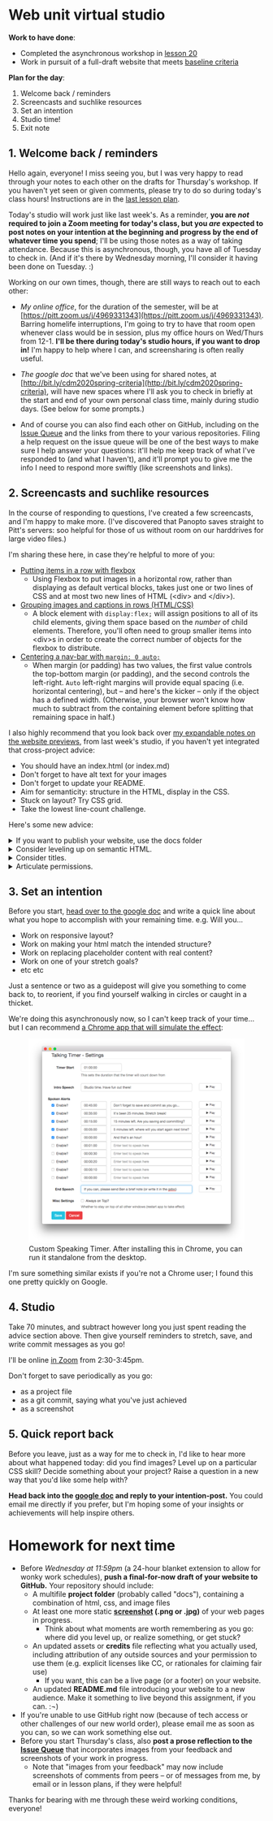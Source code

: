 # Web unit virtual studio

**Work to have done**:

* Completed the asynchronous workshop in [lesson 20](lesson-20)
* Work in pursuit of a full-draft website that meets [baseline criteria](http://bit.ly/cdm2020spring-criteria#heading=h.z8d1igk08a86)


**Plan for the day**:

1. Welcome back / reminders
2. Screencasts and suchlike resources
3. Set an intention
4. Studio time!
5. Exit note


## 1. Welcome back / reminders
Hello again, everyone! I miss seeing you, but I was very happy to read through your notes to each other on the drafts for Thursday's workshop. If you haven't yet seen or given comments, please try to do so during today's class hours! Instructions are in the [last lesson plan](lesson-20).

Today's studio will work just like last week's. As a reminder, **you are _not_ required to join a Zoom meeting for today's class, but you _are_ expected to post notes on your intention at the beginning and progress by the end of whatever time you spend**; I'll be using those notes as a way of taking attendance. Because this is asynchronous, though, you have all of Tuesday to check in. (And if it's there by Wednesday morning, I'll consider it having been done on Tuesday. :)

Working on our own times, though, there are still ways to reach out to each other:

* _My online office_, for the duration of the semester, will be at [https://pitt.zoom.us/j/4969331343](https://pitt.zoom.us/j/4969331343). Barring homelife interruptions, I'm going to try to have that room open whenever class would be in session, plus my office hours on Wed/Thurs from 12-1. **I'll be there during today's studio hours, if you want to drop in!** I'm happy to help where I can, and screensharing is often really useful.

* _The google doc_ that we've been using for shared notes, at [http://bit.ly/cdm2020spring-criteria](http://bit.ly/cdm2020spring-criteria), will have new spaces where I'll ask you to check in briefly at the start and end of your own personal class time, mainly during studio days. (See below for some prompts.)

* And of course you can also find each other on GitHub, including on the [Issue Queue]({{site.github.issues_url}}) and the links from there to your various repositories. Filing a help request on the issue queue will be one of the best ways to make sure I help answer your questions: it'll help me keep track of what I've responded to (and what I haven't), and it'll prompt you to give me the info I need to respond more swiftly (like screenshots and links).

## 2. Screencasts and suchlike resources

In the course of responding to questions, I've created a few screencasts, and I'm happy to make more. (I've discovered that Panopto saves straight to Pitt's servers: soo helpful for those of us without room on our harddrives for large video files.)

I'm sharing these here, in case they're helpful to more of you:

* [Putting items in a row with flexbox](https://pitt.hosted.panopto.com/Panopto/Pages/Viewer.aspx?id=bd2f6e85-ddbc-486d-8f92-ab8900188039)
    - Using Flexbox to put images in a horizontal row, rather than displaying as default vertical blocks, takes just one or two lines of CSS and at most two new lines of HTML (&lt;div&gt; and &lt;/div&gt;).
* [Grouping images and captions in rows (HTML/CSS)](https://pitt.hosted.panopto.com/Panopto/Pages/Viewer.aspx?id=ca1c79ce-b1e0-4620-b296-ab8f001a9aef)
    - A block element with `display:flex;` will assign positions to all of its child elements, giving them space based on the *number* of child elements. Therefore, you'll often need to group smaller items into &lt;div&gt;s in order to create the correct number of objects for the flexbox to distribute.
* [Centering a nav-bar with `margin: 0 auto;`](https://pitt.hosted.panopto.com/Panopto/Pages/Viewer.aspx?id=33c892fd-388f-498b-9955-ab8f0015722a)
    - When margin (or padding) has two values, the first value controls the top-bottom margin (or padding), and the second controls the left-right. `Auto` left-right margins will provide equal spacing (i.e. horizontal centering), but – and here's the kicker – only if the object has a defined width. (Otherwise, your browser won't know how much to subtract from the containing element before splitting that remaining space in half.)

I also highly recommend that you look back over [my expandable notes on the website previews](lesson-19#2-website-construction-seeds-of-revision), from last week's studio, if you haven't yet integrated that cross-project advice:
 * You should have an index.html (or index.md)
 * Don't forget to have alt text for your images
 * Don't forget to update your README.
 * Aim for semanticity: structure in the HTML, display in the CSS.
 * Stuck on layout? Try CSS grid.
 * Take the lowest line-count challenge.

Here's some new advice:
<details>
<summary>If you want to publish your website, use the docs folder</summary>
<p>It's one of the standard places where GitHub pages will look for the files from which to build your site. Inside that folder, you should find a second README that I made with further instructions. (And if you've deleted it, you can look back at <a href="https://github.com/benmiller314/website-portfolio-2020spring/tree/master/docs">the assignment repo</a>.)
</details>

<details>
<summary>Consider leveling up on semantic HTML.</summary>

<p>If you're drowning in "div soup," it may help you to know that HTML5 includes a number of elements that function in basically the same way, but are a lot easier to read: things like <code>&lt;header&gt;</code>, <code>&lt;section&gt;</code>, and <code>&lt;nav&gt;</code>.</p>

<p>Read all about <a href="https://internetingishard.com/html-and-css/semantic-html/">semantic html in the Interneting is Hard tutorial</a>!</p>
</details>

<details>
<summary>Consider titles.</summary>

A title can provide a context, a clue, a genre, a commentary; it can add an extra layer to viewer expectations. In previous units, you were titling your entire project; for a website, every page has its own <code>&lt;title&gt;</code> element in the <code>&lt;head&gt;</code>, which will show up in the browser's tab. These titles <em>could</em> be the same for all your pages, but they could also vary. What text do you want on top of the window, to show users where they are?
</details>

<details>
<summary>Articulate permissions.</summary>

<p>If you're using resources you didn't make yourself, be sure to include enough information to recover where it came from: a direct link to the image and to the specific license (if there is one) is ideal. Where to do this? Ideally, somewhere small under the image itself. (There's a semantic html way of doing this with &lt;figure&gt; and &lt;figcaption&gt;.) Alternately, you can have a rights page somewhere, or use the site footer – or link to an external CREDITS file in your repo.</p>

<p><em>NB: If an image is under copyright, you can still use it if you can make a good case that it's a Fair Use.</em>  See <em>Writer/Designer</em> page 156 to review the Four Factors you need to consider.</p>
</details>




## 3. Set an intention
<div class="alert alert-success">
Before you start, <a href="http://bit.ly/cdm2020spring-criteria#heading=h.n9upwgwwa42f">head over to the google doc</a> and write a quick line about what you hope to accomplish with your remaining time. e.g. Will you...
  <ul>
    <li>Work on responsive layout?</li>
    <li>Work on making your html match the intended structure?</li>
    <li>Work on replacing placeholder content with real content?</li>
    <li>Work on one of your stretch goals?</li>
    <li>etc etc</li>
  </ul>
Just a sentence or two as a guidepost will give you something to come back to, to reorient, if you find yourself walking in circles or caught in a thicket.
</div>

We're doing this asynchronously now, so I can't keep track of your time... but I can recommend <a href="https://chrome.google.com/webstore/detail/talking-timer-custom-spea/cbbmoeglgokhkbnnfpoeciheapicdphm?hl=en">a Chrome app that will simulate the effect</a>:

<figure>
<img src="../assets/img/custom-talking-timer.png" alt="Talking Timer settings with custom text such as 'it\'s been 25 minutes. Stretch break!' and '15 minutes left. Are you saving and committing?'" />
<figcaption>Custom Speaking Timer. After installing this in Chrome, you can run it standalone from the desktop.</figcaption>
</figure>

I'm sure something similar exists if you're not a Chrome user; I found this one pretty quickly on Google.

## 4. Studio
<div class="alert alert-success">
Take 70 minutes, and subtract however long you just spent reading the advice section above. Then give yourself reminders to stretch, save, and write commit messages as you go!
</div>

I'll be online [in Zoom](https://pitt.zoom.us/j/4969331343) from 2:30-3:45pm.

<div class="alert alert-warning">
Don't forget to save periodically as you go:
 <ul>
   <li>as a project file</li>
   <li>as a git commit, saying what you've just achieved</li>
   <li>as a screenshot</li>
 </ul>
</div>

## 5. Quick report back

Before you leave, just as a way for me to check in, I'd like to hear more about what happened today: did you find images? Level up on a particular CSS skill? Decide something about your project? Raise a question in a new way that you'd like some help with?

**Head back into the [google doc](http://bit.ly/cdm2020spring-criteria#heading=h.n9upwgwwa42f) and reply to your intention-post.** You could email me directly if you prefer, but I'm hoping some of your insights or achievements will help inspire others.


# Homework for next time

* Before _Wednesday at 11:59pm_ (a 24-hour blanket extension to allow for wonky work schedules), **push a final-for-now draft of your website to GitHub.** Your repository should include:
   - A multifile **project folder** (probably called "docs"), containing a combination of html, css, and image files
   - At least one more static **<a href="https://www.take-a-screenshot.org/">screenshot</a> (.png or .jpg)** of your web pages in progress.
     * Think about what moments are worth remembering as you go: where did you level up, or realize something, or get stuck?
   - An updated assets or **credits** file reflecting what you actually used, including attribution of any outside sources and your permission to use them (e.g. explicit licenses like CC, or rationales for claiming fair use)
      * If you want, this can be a live page (or a footer) on your website.
   - An updated **README.md** file introducing your website to a new audience. Make it something to live beyond this assignment, if you can. :¬)
* If you're unable to use GitHub right now (because of tech access or other challenges of our new world order), please email me as soon as you can, so we can work something else out.
* Before you start Thursday's class, also **post a prose reflection to the [Issue Queue]({{site.github.issues_url}})** that incorporates images from your feedback and screenshots of your work in progress.
    - Note that "images from your feedback" may now include screenshots of comments from peers – or of messages from me, by email or in lesson plans, if they were helpful!


<div class="alert alert-warning">
Thanks for bearing with me through these weird working conditions, everyone!
</div>
